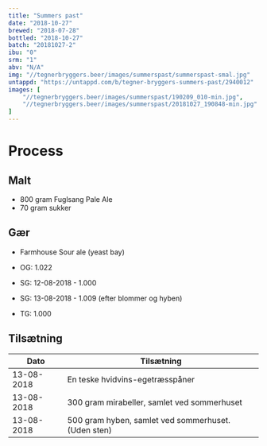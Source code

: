```yaml
---
title: "Summers past"
date: "2018-10-27"
brewed: "2018-07-28"
bottled: "2018-10-27"
batch: "20181027-2"
ibu: "0"
srm: "1"
abv: "N/A"
img: "//tegnerbryggers.beer/images/summerspast/summerspast-smal.jpg"
untappd: "https://untappd.com/b/tegner-bryggers-summers-past/2940012"
images: [
    "//tegnerbryggers.beer/images/summerspast/190209_010-min.jpg",
    "//tegnerbryggers.beer/images/summerspast/20181027_190848-min.jpg"
]
---
```


# Process

## Malt

* 800 gram Fuglsang Pale Ale
* 70 gram sukker

## Gær

* Farmhouse Sour ale (yeast bay)

* OG: 1.022
* SG: 12-08-2018 - 1.000
* SG: 13-08-2018 - 1.009 (efter blommer og hyben)
* TG: 1.000

## Tilsætning

| Dato       | Tilsætning                                          |
| ---------- | --------------------------------------------------- |
| 13-08-2018 | En teske hvidvins-egetræsspåner                     |
| 13-08-2018 | 300 gram mirabeller, samlet ved sommerhuset         |
| 13-08-2018 | 500 gram hyben, samlet ved sommerhuset. (Uden sten) |
